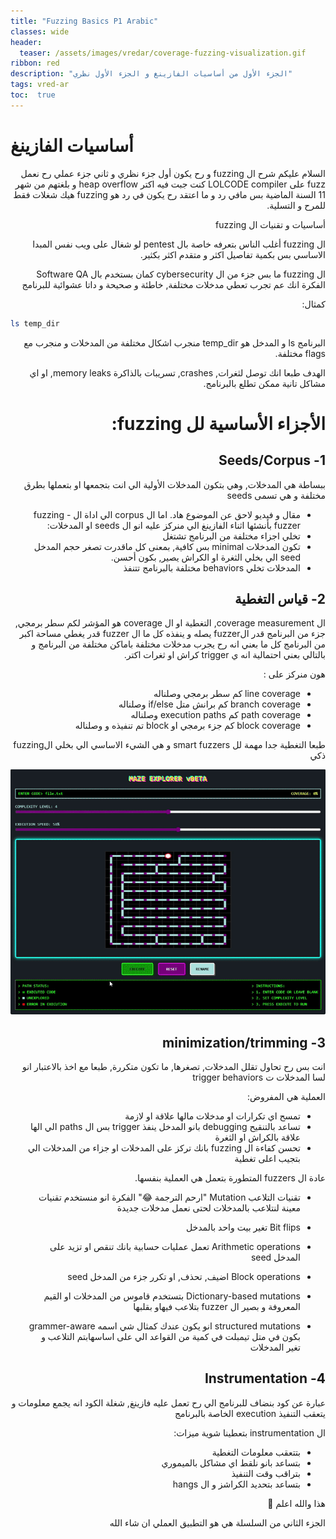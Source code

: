 ```yaml
---
title: "Fuzzing Basics P1 Arabic"
classes: wide
header:
  teaser: /assets/images/vredar/coverage-fuzzing-visualization.gif
ribbon: red
description: "الجزء الأول من أساسيات الفازينغ و الجزء الأول نظري"
tags: vred-ar
toc:  true
---
```


<style>
.rtl-content {
  direction: rtl;
  text-align: right;
  unicode-bidi: bidi-override;
}
</style>

# أساسيات الفازينغ

<div class="rtl-content" markdown="1">

السلام عليكم
شرح ال fuzzing و رح يكون أول جزء نظري
و ثاني جزء عملي رح نعمل fuzz على LOLCODE compiler كنت جبت فيه اكتر heap overflow و بلغتهم من شهر 11 السنة الماضية بس مافي رد و ما اعتقد رح يكون في رد
هو fuzzing هيك شغلات فقط للمرح و التسلية.

أساسيات و تقنيات ال fuzzing

ال fuzzing أغلب الناس بتعرفه خاصة بال pentest لو شغال على ويب 
نفس المبدا الاساسي بس بكمية تفاصيل اكثر و متقدم اكثر بكثير.

ال fuzzing ما بس جزء من ال cybersecurity كمان بستخدم بال Software QA 
الفكرة انك عم تجرب تعطي مدخلات مختلفة, خاطئة و صحيحة و داتا عشوائية للبرنامج

كمثال:

</div>

```bash
ls temp_dir 
```

<div class="rtl-content" markdown="1">

البرنامج ls و المدخل هو temp_dir 
منجرب اشكال مختلفة من المدخلات و منجرب مع flags مختلفة.

الهدف طبعا انك توصل لثغرات, crashes, تسريبات بالذاكرة memory leaks, او اي مشاكل تانية ممكن تطلع بالبرنامج.

# الأجزاء الأساسية لل fuzzing:

## 1- Seeds/Corpus 
ببساطة هي المدخلات, وهي بتكون المدخلات الأولية الي انت بتجمعها او بتعملها بطرق مختلفة و هي تسمى seeds 
- مقال و فيديو لاحق عن الموضوع هاد.
اما ال corpus الي اداة ال fuzzing - fuzzer بأنشئها اثناء الفازينغ
الي منركز عليه انو ال seeds او المدخلات:
- تخلي اجزاء مختلفة من البرنامج تشتغل
- تكون المدخلات minimal بس كافية, بمعنى كل ماقدرت تصغر حجم المدخل seed الي بخلي الثغرة او الكراش يصير, بكون أحسن.
- المدخلات تخلي behaviors مختلفة بالبرنامج تتنفذ

## 2- قياس التغطية
ال coverage measurement, التغطية او ال coverage هو المؤشر لكم سطر برمجي, جزء من البرنامج قدر الfuzzer يصله و ينفذه
كل ما ال fuzzer قدر يغطي مساحة اكبر من البرنامج كل ما بعني انه رح يجرب مدخلات مختلفة باماكن مختلفة من البرنامج و بالتالي بعني احتمالية انه ي trigger كراش او ثغرات اكتر.

هون منركز على :

- line coverage كم سطر برمجي وصلناله
- branch coverage كم برانش متل if/else وصلناله
- path coverage كم execution paths وصلناله
- block coverage كم جزء برمجي او block تم تنفيذه و وصلناله

طبعا التغطية جدا مهمة لل smart fuzzers و هي الشيء الاساسي الي بخلي الfuzzing ذكي

![](/assets/images/vredar/coverage-fuzzing-visualization.gif)

## 3- minimization/trimming 
انت بس رح تحاول تقلل المدخلات, تصغرها, ما تكون متكررة, طبعا مع اخذ بالاعتبار انو لسا المدخلات ت trigger behaviors

العملية هي المفروض:

- تمسح اي تكرارات او مدخلات مالها علاقة او لازمة
- تساعد بالتنقيح debugging بانو المدخل ينفذ trigger بس ال paths الي الها علاقة بالكراش او الثغرة
- تحسن كفاءة ال fuzzing بانك تركز على المدخلات او جزاء من المدخلات الي بتجيب اعلى تغطية

عادة ال fuzzers المتطورة بتعمل هي العملية بنفسها.

- تقنيات التلاعب Mutation
"ارحم الترجمة 😂" الفكرة انو منستخدم تقنيات معينة لنتلاعب بالمدخلات لحتى نعمل مدخلات جديدة

- Bit flips تغير بيت واحد بالمدخل
- Arithmetic operations تعمل عمليات حسابية بانك تنقص او تزيد على المدخل seed
- Block operations اضيف, تحذف, او تكرر جزء من المدخل seed
- Dictionary-based mutations بتستخدم قاموس من المدخلات او القيم المعروفة و بصير ال fuzzer بتلاعب فيهاو بقلبها
- structured mutations انو يكون عندك كمثال شي اسمه grammer-aware بكون في متل تيمبلت في كمية من القواعد الي على اساسهابتم التلاعب و تغير المدخلات

## 4- Instrumentation
عبارة عن كود بنضاف للبرنامج الي رح تعمل عليه فازينغ, شغلة الكود انه يجمع معلومات و يتعقب التنفيذ execution الخاصة بالبرنامج

ال instrumentation بتعطينا شوية ميزات:

- بتتعقب معلومات التغطية
- بتساعد بانو نلقط اي مشاكل بالميموري
- بتراقب وقت التنفيذ
- بتساعد بتحديد الكراشز و ال hangs 

هذا والله اعلم 💚

الجزء الثاني من السلسلة هي هو التطبيق العملي ان شاء الله


</div>